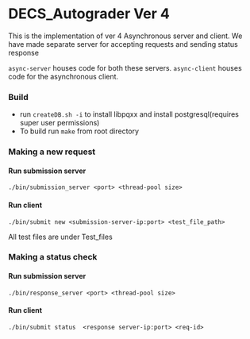 # DECS_Autograder Ver 4

This is the implementation of ver 4 Asynchronous server and client. We have made separate server for accepting requests and sending status response

`async-server` houses code for both these servers.
`async-client` houses code for the asynchronous client.

### Build
- run `createDB.sh -i` to install libpqxx and install postgresql(requires super user permissions)
- To build run `make` from root directory

### Making a new request
#### Run submission server
`./bin/submission_server <port> <thread-pool size>`
#### Run client
`./bin/submit new <submission-server-ip:port> <test_file_path>`

All test files are under Test_files

### Making a status check
#### Run submission server
`./bin/response_server <port> <thread-pool size>`
#### Run client
`./bin/submit status  <response server-ip:port> <req-id>`
